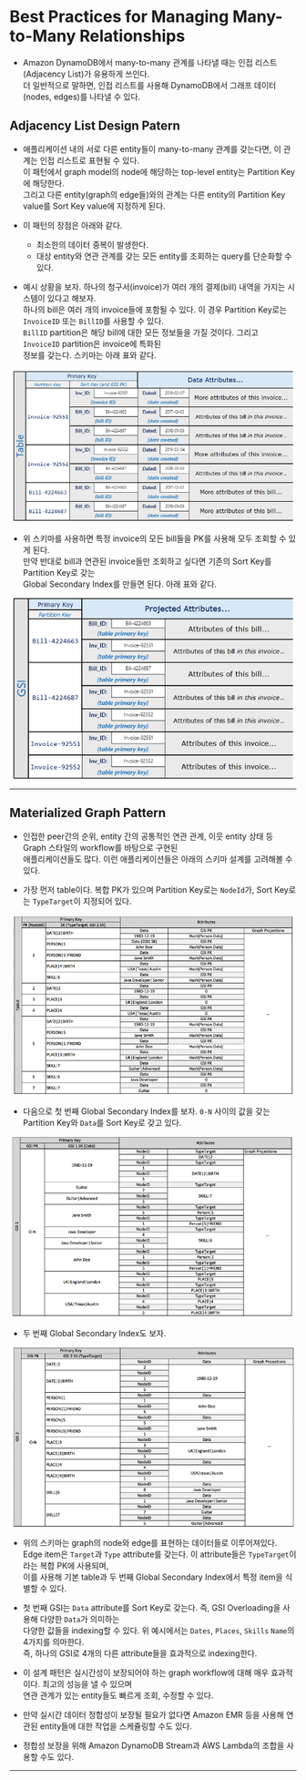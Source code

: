 # Best Practices for Managing Many-to-Many Relationships

- Amazon DynamoDB에서 many-to-many 관계를 나타낼 때는 인접 리스트(Adjacency List)가 유용하게 쓰인다.  
  더 일반적으로 말하면, 인접 리스트를 사용해 DynamoDB에서 그래프 데이터(nodes, edges)를 나타낼 수 있다.

## Adjacency List Design Patern

- 애플리케이션 내의 서로 다른 entity들이 many-to-many 관계를 갖는다면, 이 관계는 인접 리스트로 표현될 수 있다.  
  이 패턴에서 graph model의 node에 해당하는 top-level entity는 Partition Key에 해당한다.  
  그리고 다른 entity(graph의 edge들)와의 관계는 다른 entity의 Partition Key value를 Sort Key value에 지정하게 된다.

- 이 패턴의 장점은 아래와 같다.

  - 최소한의 데이터 중복이 발생한다.
  - 대상 entity와 연관 관계를 갖는 모든 entity를 조회하는 query를 단순화할 수 있다.

- 예시 상황을 보자. 하나의 청구서(invoice)가 여러 개의 결제(bill) 내역을 가지는 시스템이 있다고 해보자.  
  하나의 bill은 여러 개의 invoice들에 포함될 수 있다. 이 경우 Partition Key로는 `InvoiceID` 또는 `BillID`를 사용할 수 있다.  
  `BillID` partition은 해당 bill에 대한 모든 정보들을 가질 것이다. 그리고 `InvoiceID` partition은 invoice에 특화된  
  정보를 갖는다. 스키마는 아래 표와 같다.

![picture 14](../../../../../images/DYNAMODB_ADJACENCY_LIST_PATTERN_1.png)

- 위 스키마를 사용하면 특정 invoice의 모든 bill들을 PK를 사용해 모두 조회할 수 있게 된다.  
  만약 반대로 bill과 연관된 invoice들만 조회하고 싶다면 기존의 Sort Key를 Partition Key로 갖는  
  Global Secondary Index를 만들면 된다. 아래 표와 같다.

![picture 15](../../../../../images/DYNAMODB_ADJACENCY_LIST_PATTERN_2.png)

---

## Materialized Graph Pattern

- 인접한 peer간의 순위, entity 간의 공통적인 연관 관계, 이웃 entity 상태 등 Graph 스타일의 workflow를 바탕으로 구현된  
  애플리케이션들도 많다. 이런 애플리케이션들은 아래의 스키마 설계를 고려해볼 수 있다.

- 가장 먼저 table이다. 복합 PK가 있으며 Partition Key로는 `NodeId`가, Sort Key로는 `TypeTarget`이 지정되어 있다.

![picture 16](../../../../../images/DYNAMODB_MATERIALIZED_GRAPH_PATTERN_1.png)

- 다음으로 첫 번째 Global Secondary Index를 보자. `0-N` 사이의 값을 갖는 Partition Key와 `Data`를 Sort Key로 갖고 있다.

![picture 17](../../../../../images/DYNAMODB_MATERIALIZED_GRAPH_PATTERN_2.png)

- 두 번째 Global Secondary Index도 보자.

![picture 18](../../../../../images/DYNAMODB_MATERIALIZED_GRAPH_PATTERN_3.png)

- 위의 스키마는 graph의 node와 edge를 표현하는 데이터들로 이루어져있다.  
  Edge item은 `Target`과 `Type` attribute를 갖는다. 이 attribute들은 `TypeTarget`이라는 복합 PK에 사용되며,  
  이를 사용해 기본 table과 두 번째 Global Secondary Index에서 특정 item을 식별할 수 있다.

- 첫 번째 GSI는 `Data` attribute를 Sort Key로 갖는다. 즉, GSI Overloading을 사용해 다양한 `Data`가 의미하는  
  다양한 값들을 indexing할 수 있다. 위 예시에서는 `Dates`, `Places`, `Skills` `Name`의 4가지를 의마한다.  
  즉, 하나의 GSI로 4개의 다른 attribute들을 효과적으로 indexing한다.

- 이 설계 패턴은 실시간성이 보장되어야 하는 graph workflow에 대해 매우 효과적이다. 최고의 성능을 낼 수 있으며  
  연관 관계가 있는 entity들도 빠르게 조회, 수정할 수 있다.

- 만약 실시간 데이터 정합성이 보장될 필요가 없다면 Amazon EMR 등을 사용해 연관된 entity들에 대한 작업을 스케쥴링할 수도 있다.

- 정합성 보장을 위해 Amazon DynamoDB Stream과 AWS Lambda의 조합을 사용할 수도 있다.

---
